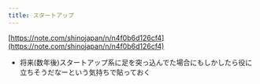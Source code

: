 ```yaml
---
title: スタートアップ
---
```


[https://note.com/shinojapan/n/n4f0b6d126cf4](https://note.com/shinojapan/n/n4f0b6d126cf4)

* 将来(数年後)スタートアップ系に足を突っ込んでた場合にもしかしたら役に立ちそうだなーという気持ちで貼っておく
